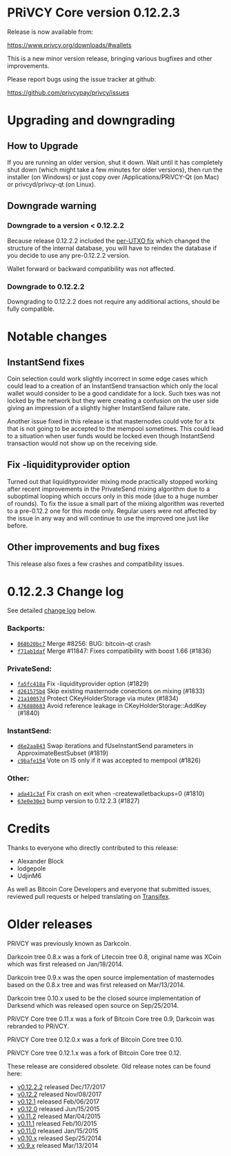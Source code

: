 PRiVCY Core version 0.12.2.3
==========================

Release is now available from:

  <https://www.privcy.org/downloads/#wallets>

This is a new minor version release, bringing various bugfixes and other
improvements.

Please report bugs using the issue tracker at github:

  <https://github.com/privcypay/privcy/issues>


Upgrading and downgrading
=========================

How to Upgrade
--------------

If you are running an older version, shut it down. Wait until it has completely
shut down (which might take a few minutes for older versions), then run the
installer (on Windows) or just copy over /Applications/PRiVCY-Qt (on Mac) or
privcyd/privcy-qt (on Linux).

Downgrade warning
-----------------

### Downgrade to a version < 0.12.2.2

Because release 0.12.2.2 included the [per-UTXO fix](release-notes/privcy/release-notes-0.12.2.2.md#per-utxo-fix)
which changed the structure of the internal database, you will have to reindex
the database if you decide to use any pre-0.12.2.2 version.

Wallet forward or backward compatibility was not affected.

### Downgrade to 0.12.2.2

Downgrading to 0.12.2.2 does not require any additional actions, should be
fully compatible.

Notable changes
===============

InstantSend fixes
-----------------

Coin selection could work slightly incorrect in some edge cases which could
lead to a creation of an InstantSend transaction which only the local wallet
would consider to be a good candidate for a lock. Such txes was not locked by
the network but they were creating a confusion on the user side giving an
impression of a slightly higher InstantSend failure rate.

Another issue fixed in this release is that masternodes could vote for a tx
that is not going to be accepted to the mempool sometimes. This could lead to
a situation when user funds would be locked even though InstantSend transaction
would not show up on the receiving side.

Fix -liquidityprovider option
-----------------------------

Turned out that liquidityprovider mixing mode practically stopped working after
recent improvements in the PrivateSend mixing algorithm due to a suboptimal
looping which occurs only in this mode (due to a huge number of rounds). To fix
the issue a small part of the mixing algorithm was reverted to a pre-0.12.2 one
for this mode only. Regular users were not affected by the issue in any way and
will continue to use the improved one just like before.

Other improvements and bug fixes
--------------------------------

This release also fixes a few crashes and compatibility issues.


0.12.2.3 Change log
===================

See detailed [change log](https://github.com/privcypay/privcy/compare/v0.12.2.2...privcypay:v0.12.2.3) below.

### Backports:
- [`068b20bc7`](https://github.com/privcypay/privcy/commit/068b20bc7) Merge #8256: BUG: bitcoin-qt crash
- [`f71ab1daf`](https://github.com/privcypay/privcy/commit/f71ab1daf) Merge #11847: Fixes compatibility with boost 1.66 (#1836)

### PrivateSend:
- [`fa5fc418a`](https://github.com/privcypay/privcy/commit/fa5fc418a) Fix -liquidityprovider option (#1829)
- [`d261575b4`](https://github.com/privcypay/privcy/commit/d261575b4) Skip existing masternode conections on mixing (#1833)
- [`21a10057d`](https://github.com/privcypay/privcy/commit/21a10057d) Protect CKeyHolderStorage via mutex (#1834)
- [`476888683`](https://github.com/privcypay/privcy/commit/476888683) Avoid reference leakage in CKeyHolderStorage::AddKey (#1840)

### InstantSend:
- [`d6e2aa843`](https://github.com/privcypay/privcy/commit/d6e2aa843) Swap iterations and fUseInstantSend parameters in ApproximateBestSubset (#1819)
- [`c9bafe154`](https://github.com/privcypay/privcy/commit/c9bafe154) Vote on IS only if it was accepted to mempool (#1826)

### Other:
- [`ada41c3af`](https://github.com/privcypay/privcy/commit/ada41c3af) Fix crash on exit when -createwalletbackups=0 (#1810)
- [`63e0e30e3`](https://github.com/privcypay/privcy/commit/63e0e30e3) bump version to 0.12.2.3 (#1827)

Credits
=======

Thanks to everyone who directly contributed to this release:

- Alexander Block
- lodgepole
- UdjinM6

As well as Bitcoin Core Developers and everyone that submitted issues,
reviewed pull requests or helped translating on
[Transifex](https://www.transifex.com/projects/p/privcy/).


Older releases
==============

PRiVCY was previously known as Darkcoin.

Darkcoin tree 0.8.x was a fork of Litecoin tree 0.8, original name was XCoin
which was first released on Jan/18/2014.

Darkcoin tree 0.9.x was the open source implementation of masternodes based on
the 0.8.x tree and was first released on Mar/13/2014.

Darkcoin tree 0.10.x used to be the closed source implementation of Darksend
which was released open source on Sep/25/2014.

PRiVCY Core tree 0.11.x was a fork of Bitcoin Core tree 0.9,
Darkcoin was rebranded to PRiVCY.

PRiVCY Core tree 0.12.0.x was a fork of Bitcoin Core tree 0.10.

PRiVCY Core tree 0.12.1.x was a fork of Bitcoin Core tree 0.12.

These release are considered obsolete. Old release notes can be found here:

- [v0.12.2.2](release-notes/privcy/release-notes-0.12.2.2.md) released Dec/17/2017
- [v0.12.2](release-notes/privcy/release-notes-0.12.2.md) released Nov/08/2017
- [v0.12.1](release-notes/privcy/release-notes-0.12.1.md) released Feb/06/2017
- [v0.12.0](release-notes/privcy/release-notes-0.12.0.md) released Jun/15/2015
- [v0.11.2](release-notes/privcy/release-notes-0.11.2.md) released Mar/04/2015
- [v0.11.1](release-notes/privcy/release-notes-0.11.1.md) released Feb/10/2015
- [v0.11.0](release-notes/privcy/release-notes-0.11.0.md) released Jan/15/2015
- [v0.10.x](release-notes/privcy/release-notes-0.10.0.md) released Sep/25/2014
- [v0.9.x](release-notes/privcy/release-notes-0.9.0.md) released Mar/13/2014

